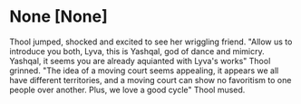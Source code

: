 # None [None]
Thool jumped, shocked and excited to see her wriggling friend. "Allow us to introduce you both, Lyva, this is Yashqal, god of dance and mimicry. Yashqal, it seems you are already aquianted with Lyva's works" Thool grinned. "The idea of a moving court seems appealing, it appears we all have different territories, and a moving court can show no favoritism to one people over another. Plus, we love a good cycle" Thool mused.

